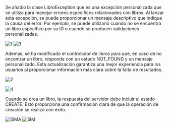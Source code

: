 Se añadio la clase LibroException que es una excepción personalizada que se utiliza para manejar errores específicos relacionados con libros. Al lanzar esta excepción, se puede proporcionar un mensaje descriptivo que indique la causa del error. Por ejemplo, se puede utilizarlo cuando no se encuentra un libro específico por su ID o cuando se producen validaciones personalizadas.

![1](https://github.com/josueleonn/libro-api/assets/147575712/3b4bd83a-7e30-4f6f-a437-07af88114475)
![3](https://github.com/josueleonn/libro-api/assets/147575712/6686610c-1073-4f06-9566-670395e1ed36)


Ademas, se ha modificado el controlador de libros para que, en caso de no encontrar un libro, responda con un estado NOT_FOUND y un mensaje personalizado. Esta actualización garantiza una mejor experiencia para los usuarios al proporcionar información más clara sobre la falta de resultados.

![2](https://github.com/josueleonn/libro-api/assets/147575712/0bc8b277-3718-4b2d-8d0e-3485667dcda6)

![4](https://github.com/josueleonn/libro-api/assets/147575712/b83d18fb-98bb-4705-8ab0-65a5fdaa0e02)

Cuando se crea un libro, la respuesta del servidor debe incluir el estado CREATE. Esto proporciona una confirmación clara de que la operación de creación se realizó con éxito.

![5IMA](https://github.com/josueleonn/libro-api/assets/147575712/35645619-6717-46a5-9a9a-cdb60e649886)
![5IM](https://github.com/josueleonn/libro-api/assets/147575712/4063a76e-2f0d-43bc-8739-951287573f40)

